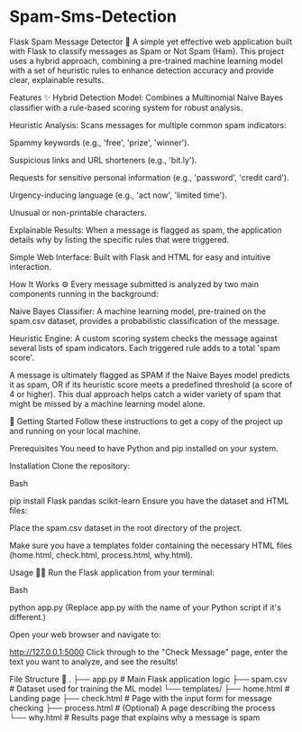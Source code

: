 # Spam-Sms-Detection
Flask Spam Message Detector 📧
A simple yet effective web application built with Flask to classify messages as Spam or Not Spam (Ham). This project uses a hybrid approach, combining a pre-trained machine learning model with a set of heuristic rules to enhance detection accuracy and provide clear, explainable results.

Features ✨
Hybrid Detection Model: Combines a Multinomial Naive Bayes classifier with a rule-based scoring system for robust analysis.

Heuristic Analysis: Scans messages for multiple common spam indicators:

Spammy keywords (e.g., 'free', 'prize', 'winner').

Suspicious links and URL shorteners (e.g., 'bit.ly').

Requests for sensitive personal information (e.g., 'password', 'credit card').

Urgency-inducing language (e.g., 'act now', 'limited time').

Unusual or non-printable characters.

Explainable Results: When a message is flagged as spam, the application details why by listing the specific rules that were triggered.

Simple Web Interface: Built with Flask and HTML for easy and intuitive interaction.

How It Works ⚙️
Every message submitted is analyzed by two main components running in the background:

Naive Bayes Classifier: A machine learning model, pre-trained on the spam.csv dataset, provides a probabilistic classification of the message.

Heuristic Engine: A custom scoring system checks the message against several lists of spam indicators. Each triggered rule adds to a total 'spam score'.

A message is ultimately flagged as SPAM if the Naive Bayes model predicts it as spam, OR if its heuristic score meets a predefined threshold (a score of 4 or higher). This dual approach helps catch a wider variety of spam that might be missed by a machine learning model alone.

🚀 Getting Started
Follow these instructions to get a copy of the project up and running on your local machine.

Prerequisites
You need to have Python and pip installed on your system.

Installation
Clone the repository:


Bash

pip install Flask pandas scikit-learn
Ensure you have the dataset and HTML files:

Place the spam.csv dataset in the root directory of the project.

Make sure you have a templates folder containing the necessary HTML files (home.html, check.html, process.html, why.html).

Usage 🧑‍💻
Run the Flask application from your terminal:

Bash

python app.py
(Replace app.py with the name of your Python script if it's different.)

Open your web browser and navigate to:

http://127.0.0.1:5000
Click through to the "Check Message" page, enter the text you want to analyze, and see the results!

File Structure 📂
.
├── app.py             # Main Flask application logic
├── spam.csv           # Dataset used for training the ML model
└── templates/
    ├── home.html      # Landing page
    ├── check.html     # Page with the input form for message checking
    ├── process.html   # (Optional) A page describing the process
    └── why.html       # Results page that explains why a message is spam

